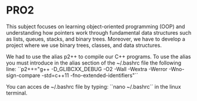 # PRO2
This subject focuses on learning object-oriented programming (OOP) and understanding how pointers work through fundamental data structures such as lists, queues, stacks, and binary trees. Moreover, we have to develop a project where we use binary trees, classes, and data structures.


We had to use the alias p2++ to compile our C++ programs. To use the alias you must introduce in the alias section of the ~/.bashrc file the following line: ``p2++="g++ -D_GLIBCXX_DEBUG -O2 -Wall -Wextra -Werror -Wno-sign-compare -std=c++11 -fno-extended-identifiers"´´

You can acces de ~/.bashrc file by typing: ``nano ~/.bashrc´´ in the linux terminal.
